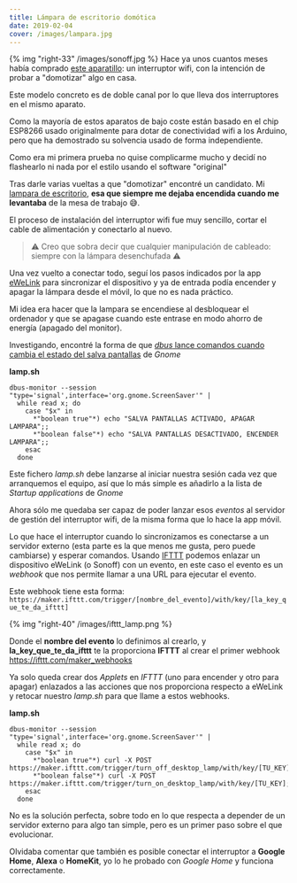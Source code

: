 ```yaml
---
title: Lámpara de escritorio domótica
date: 2019-02-04
cover: /images/lampara.jpg
---
```


{% img "right-33" /images/sonoff.jpg %}
Hace ya unos cuantos meses había comprado [este aparatillo](https://amzn.to/2HDOlWM): un interruptor wifi, con la intención de probar a "domotizar" algo en casa.

Este modelo concreto es de doble canal por lo que lleva dos interruptores en el mismo aparato.

Como la mayoría de estos aparatos de bajo coste están basado en el chip ESP8266 usado originalmente para dotar de conectividad wifi a los Arduino, pero que ha demostrado su solvencia usado de forma independiente.

Como era mi primera prueba no quise complicarme mucho y decidí no flashearlo ni nada por el estilo usando el software "original"

Tras darle varias vueltas a que "domotizar" encontré un candidato. Mi [lampara de escritorio](https://www.ikea.com/es/es/productos/iluminacion/lamparas-flexo/fors%C3%A5-l%C3%A1mpara-flexo-de-trabajo-niquelado-art-80146763/), **esa que siempre me dejaba encendida cuando me levantaba** de la mesa de trabajo :sweat_smile:.

El proceso de instalación del interruptor wifi fue muy sencillo, cortar el cable de alimentación y conectarlo al nuevo.

> :warning: Creo que sobra decir que cualquier manipulación de cableado: siempre con la lámpara desenchufada :warning:

Una vez vuelto a conectar todo, seguí los pasos indicados por la app [eWeLink](https://sonoff.itead.cc/en/ewelink) para sincronizar el dispositivo y ya de entrada podía encender y apagar la lámpara desde el móvil, lo que no es nada práctico.

Mi idea era hacer que la lampara se encendiese al desbloquear el ordenador y que se apagase cuando este entrase en modo ahorro de energía (apagado del monitor).

Investigando, encontré la forma de que [*dbus* lance comandos cuando cambia el estado del salva pantallas](https://unix.stackexchange.com/questions/28181/run-script-on-screen-lock-unlock) de *Gnome*


**lamp.sh**
```
dbus-monitor --session "type='signal',interface='org.gnome.ScreenSaver'" |
  while read x; do
    case "$x" in 
      *"boolean true"*) echo "SALVA PANTALLAS ACTIVADO, APAGAR LAMPARA";;
      *"boolean false"*) echo "SALVA PANTALLAS DESACTIVADO, ENCENDER LAMPARA";;  
    esac
  done
```

Este fichero *lamp.sh* debe lanzarse al iniciar nuestra sesión cada vez que arranquemos el equipo, así que lo más simple es añadirlo a la lista de *Startup applications* de *Gnome*

Ahora sólo me quedaba ser capaz de poder lanzar esos *eventos* al servidor de gestión del interruptor wifi, de la misma forma que lo hace la app móvil.

Lo que hace el interruptor cuando lo sincronizamos es conectarse a un servidor externo (esta parte es la que menos me gusta, pero puede cambiarse) y esperar comandos. Usando [IFTTT](https://ifttt.com/) podemos enlazar un dispositivo eWeLink (o Sonoff) con un evento, en este caso el evento es un *webhook* que nos permite llamar a una URL para ejecutar el evento.

Este webhook tiene esta forma: `https://maker.ifttt.com/trigger/[nombre_del_evento]/with/key/[la_key_que_te_da_ifttt]`


{% img "right-40" /images/ifttt_lamp.png %}

Donde el **nombre del evento** lo definimos al crearlo, y **la_key_que_te_da_ifttt** te la proporciona **IFTTT** al crear el primer webhook https://ifttt.com/maker_webhooks

Ya solo queda crear dos *Applets* en *IFTTT* (uno para encender y otro para apagar) enlazados a las acciones que nos proporciona respecto a eWeLink y retocar nuestro *lamp.sh* para que llame a estos webhooks. 

 

**lamp.sh**
```
dbus-monitor --session "type='signal',interface='org.gnome.ScreenSaver'" |
  while read x; do
    case "$x" in 
      *"boolean true"*) curl -X POST https://maker.ifttt.com/trigger/turn_off_desktop_lamp/with/key/[TU_KEY];;
      *"boolean false"*) curl -X POST https://maker.ifttt.com/trigger/turn_on_desktop_lamp/with/key/[TU_KEY];;  
    esac
  done
```

No es la solución perfecta, sobre todo en lo que respecta a depender de un servidor externo para algo tan simple, pero es un primer paso sobre el que evolucionar.

Olvidaba comentar que también es posible conectar el interruptor a **Google Home**, **Alexa** o **HomeKit**, yo lo he probado con *Google Home* y funciona correctamente. 



  
  







